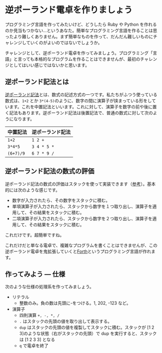# 逆ポーランド電卓を作りましょう

プログラミング言語を作ってみたいけど、どうしたら Ruby や Python を作れるのか見当もつかない…というあなた。簡単なプログラミング言語を作ることは思ったより難しくありません。まず簡単なものを作って、だんだん難しいものにチャレンジしていくのがよいのではないでしょうか。

チャレンジとして、逆ポーランド電卓を作ってみましょう。プログラミング「言語」と言っても本格的なプログラムを作ることはできませんが、最初のチャレンジとしてはいい感じではないかと思います。

## 逆ポーランド記法とは

[逆ポーランド記法](https://ja.wikipedia.org/wiki/%E9%80%86%E3%83%9D%E3%83%BC%E3%83%A9%E3%83%B3%E3%83%89%E8%A8%98%E6%B3%95)とは、数式の記述方式の一つです。私たちがふつう使っている数式は、`1+2` とか `3*(4-5)`のように、数字の間に演算子が挟まっている形をしています。これを中置記法といいます。これに対して、演算子を数字の前や後に置く記法もあります。逆ポーランド記法は後置記法で、普通の数式に対して次のようになります。

| 中置記法      | 逆ポーランド記法    |
|-----------|-------------|
| `1+2`     | `1 2 +`     |
| `3*4*5`   | `3 4 * 5 *` |
| `(6+7)/9` | `6 7 * 9 /` |

## 逆ポーランド記法の数式の評価

逆ポーランド記法の数式の評価はスタックを使って実装できます（[参考](https://ja.wikipedia.org/wiki/%E9%80%86%E3%83%9D%E3%83%BC%E3%83%A9%E3%83%B3%E3%83%89%E8%A8%98%E6%B3%95#%E8%A8%88%E7%AE%97%E5%8B%95%E4%BD%9C%E3%81%AE%E4%BE%8B)）。基本的には次のような感じです。

- 数字が入力されたら、その数字をスタックに積む。
- 単項演算子が入力されたら、スタックから数字を１つ取り出し、演算子を適用して、その結果をスタックに積む。
- 二項演算子が入力されたら、スタックから数字を２つ取り出し、演算子を適用して、その結果をスタックに積む。

これだけです。超簡単ですね。

これだけだと単なる電卓で、複雑なプログラムを書くことはできませんが、この逆ポーランド電卓を鬼拡張していくと[Forth](https://ja.wikipedia.org/wiki/Forth)というプログラミング言語が作れます。

## 作ってみよう — 仕様

次のような仕様の処理系を作ってみましょう。

- リテラル
    - 整数のみ。負の数は先頭に-をつける。1, 202, -123 など。
- 演算子
    - 四則演算 `+, -, *, /`
    - `.` はスタックの先頭の値を取り出して表示する。
    - `dup` はスタックの先頭の値を複製してスタックに積む。スタックが [1 2 3]のような状態（右がスタックの先頭）で dup を実行すると、スタックは [1 2 3 3] となる
    - `q` で電卓を終了
 
 